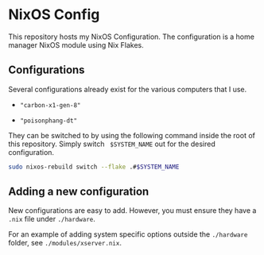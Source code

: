 # NixOS Config

This repository hosts my NixOS Configuration. The configuration is a home manager NixOS module using Nix Flakes.

## Configurations

Several configurations already exist for the various computers that I use.

* `"carbon-x1-gen-8"`

* `"poisonphang-dt"`

They can be switched to by using the following command inside the root of this repository. Simply switch ` $SYSTEM_NAME` out for the desired configuration.

```sh
sudo nixos-rebuild switch --flake .#$SYSTEM_NAME
```

## Adding a new configuration

New configurations are easy to add. However, you must ensure they have a `.nix` file under `./hardware`.

For an example of adding system specific options outside the `./hardware` folder, see `./modules/xserver.nix`.
